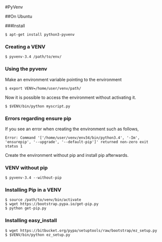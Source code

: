 #PyVenv

##On Ubuntu

###Install

    $ apt-get install python3-pyvenv
### Creating a VENV
    $ pyvenv-3.4 /path/to/env/

### Using the pyvenv
Make an environment variable pointing to the environment

    $ export VENV=/home/user/venv/path/
Now it is possible to access the environment without activating it.

    $ $VENV/bin/python myscript.py

### Errors regarding ensure pip
If you see an error when creating the environment such as follows,

    Error: Command '['/home/user/venv/env34/bin/python3.4', '-Im', 'ensurepip', '--upgrade', '--default-pip']' returned non-zero exit status 1
Create the environment without pip and install pip afterwards.
### VENV without pip

    $ pyvenv-3.4 --without-pip

### Installing Pip in a VENV
    $ source /path/to/venv/bin/activate
    $ wget https://bootstrap.pypa.io/get-pip.py
    $ python get-pip.py

### Installing easy_install
    $ wget https://bitbucket.org/pypa/setuptools/raw/bootstrap/ez_setup.py
    $ $VENV/bin/python ez_setup.py
